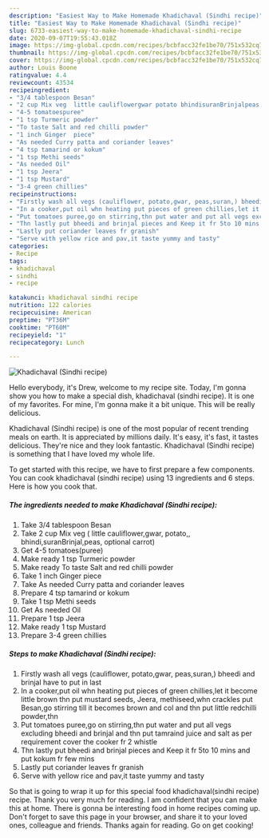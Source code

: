 ```yaml
---
description: "Easiest Way to Make Homemade Khadichaval​ (Sindhi recipe)"
title: "Easiest Way to Make Homemade Khadichaval​ (Sindhi recipe)"
slug: 6733-easiest-way-to-make-homemade-khadichaval-sindhi-recipe
date: 2020-09-07T19:55:43.018Z
image: https://img-global.cpcdn.com/recipes/bcbfacc32fe1be70/751x532cq70/khadichaval-sindhi-recipe-recipe-main-photo.jpg
thumbnail: https://img-global.cpcdn.com/recipes/bcbfacc32fe1be70/751x532cq70/khadichaval-sindhi-recipe-recipe-main-photo.jpg
cover: https://img-global.cpcdn.com/recipes/bcbfacc32fe1be70/751x532cq70/khadichaval-sindhi-recipe-recipe-main-photo.jpg
author: Louis Boone
ratingvalue: 4.4
reviewcount: 43534
recipeingredient:
- "3/4 tablespoon Besan"
- "2 cup Mix veg  little cauliflowergwar potato bhindisuranBrinjalpeas optional carrot"
- "4-5 tomatoespuree"
- "1 tsp Turmeric powder"
- "To taste Salt and red chilli powder"
- "1 inch Ginger  piece"
- "As needed Curry patta and coriander leaves"
- "4 tsp tamarind or kokum"
- "1 tsp Methi seeds"
- "As needed Oil"
- "1 tsp Jeera"
- "1 tsp Mustard"
- "3-4 green chillies"
recipeinstructions:
- "Firstly wash all vegs (cauliflower, potato,gwar, peas,suran,) bheedi and brinjal have to put in last"
- "In a cooker,put oil whn heating put pieces of green chillies,let it become little brown thn put mustard seeds, Jeera, methiseed,whn crackles put Besan,go stirring till it becomes brown and col and thn put little redchilli powder,thn"
- "Put tomatoes puree,go on stirring,thn put water and put all vegs excluding bheedi and brinjal and thn put tamraind juice and salt as per requirement cover the cooker fr 2 whistle"
- "Thn lastly put bheedi and brinjal pieces and Keep it fr 5to 10 mins and put kokum fr few mins"
- "Lastly put coriander leaves fr granish"
- "Serve with yellow rice and pav,it taste yummy and tasty"
categories:
- Recipe
tags:
- khadichaval
- sindhi
- recipe

katakunci: khadichaval sindhi recipe 
nutrition: 122 calories
recipecuisine: American
preptime: "PT36M"
cooktime: "PT60M"
recipeyield: "1"
recipecategory: Lunch

---
```



![Khadichaval​ (Sindhi recipe)](https://img-global.cpcdn.com/recipes/bcbfacc32fe1be70/751x532cq70/khadichaval-sindhi-recipe-recipe-main-photo.jpg)

Hello everybody, it's Drew, welcome to my recipe site. Today, I'm gonna show you how to make a special dish, khadichaval​ (sindhi recipe). It is one of my favorites. For mine, I'm gonna make it a bit unique. This will be really delicious.

Khadichaval​ (Sindhi recipe) is one of the most popular of recent trending meals on earth. It is appreciated by millions daily. It's easy, it's fast, it tastes delicious. They're nice and they look fantastic. Khadichaval​ (Sindhi recipe) is something that I have loved my whole life.




To get started with this recipe, we have to first prepare a few components. You can cook khadichaval​ (sindhi recipe) using 13 ingredients and 6 steps. Here is how you cook that.

<!--inarticleads1-->

##### The ingredients needed to make Khadichaval​ (Sindhi recipe):

1. Take 3/4 tablespoon Besan
1. Take 2 cup Mix veg ( little cauliflower,gwar, potato,, bhindi,suranBrinjal,peas, optional carrot)
1. Get 4-5 tomatoes(puree)
1. Make ready 1 tsp Turmeric powder
1. Make ready To taste Salt and red chilli powder
1. Take 1 inch Ginger  piece
1. Take As needed Curry patta and coriander leaves
1. Prepare 4 tsp tamarind or kokum
1. Take 1 tsp Methi seeds
1. Get As needed Oil
1. Prepare 1 tsp Jeera
1. Make ready 1 tsp Mustard
1. Prepare 3-4 green chillies




<!--inarticleads2-->

##### Steps to make Khadichaval​ (Sindhi recipe):

1. Firstly wash all vegs (cauliflower, potato,gwar, peas,suran,) bheedi and brinjal have to put in last
1. In a cooker,put oil whn heating put pieces of green chillies,let it become little brown thn put mustard seeds, Jeera, methiseed,whn crackles put Besan,go stirring till it becomes brown and col and thn put little redchilli powder,thn
1. Put tomatoes puree,go on stirring,thn put water and put all vegs excluding bheedi and brinjal and thn put tamraind juice and salt as per requirement cover the cooker fr 2 whistle
1. Thn lastly put bheedi and brinjal pieces and Keep it fr 5to 10 mins and put kokum fr few mins
1. Lastly put coriander leaves fr granish
1. Serve with yellow rice and pav,it taste yummy and tasty




So that is going to wrap it up for this special food khadichaval​ (sindhi recipe) recipe. Thank you very much for reading. I am confident that you can make this at home. There is gonna be interesting food in home recipes coming up. Don't forget to save this page in your browser, and share it to your loved ones, colleague and friends. Thanks again for reading. Go on get cooking!
